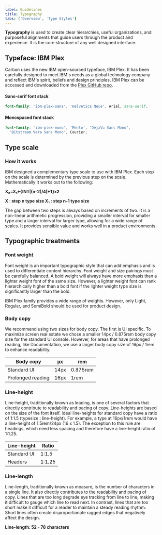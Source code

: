 ```yaml
---
label: Guidelines
title: Typography
tabs: ['Overview', 'Type Styles']
---
```


<page-intro>**Typography** is used to create clear hierarchies, useful organizations, and purposeful alignments that guide users through the product and experience. It is the core structure of any well designed interface.</page-intro>

## Typeface: IBM Plex

Carbon uses the new IBM open-sourced typeface, IBM Plex. It has been carefully designed to meet IBM's needs as a global technology company and reflect IBM's spirit, beliefs and design principles. IBM Plex can be accessed and downloaded from the [Plex GitHub repo](https://github.com/ibm/plex).

#### Sans-serif font stack

```scss
font-family: 'ibm-plex-sans', 'Helvetica Neue', Arial, sans-serif;
```

#### Monospaced font stack

```scss
font-family: 'ibm-plex-mono', 'Menlo', 'DejaVu Sans Mono',
  'Bitstream Vera Sans Mono', Courier;
```

## Type scale

<type-scale-table></type-scale-table>

### How it works

IBM designed a complementary type scale to use with IBM Plex. Each step on the scale is determined by the previous step on the scale. Mathematically it works out to the following:

**X₂=X₁+{INT[(n-2)/4]+1}x2**

**X : step n type size X₁ : step n-1 type size**

The gap between two steps is always based on increments of two. It is a non-linear arithmetic progression, providing a smaller interval for smaller type and a larger interval for larger type, allowing for a wide range of scales. It provides sensible value and works well in a product environments.

## Typographic treatments

### Font weight

Font weight is an important typographic style that can add emphasis and is used to differentiate content hierarchy. Font weight and size pairings must be carefully balanced. A bold weight will always have more emphasis than a lighter weight font of the same size. However, a lighter weight font can rank hierarchically higher than a bold font if the lighter weight type size is significantly larger than the bold.

IBM Plex family provides a wide range of weights. However, only Light, Regular, and SemiBold should be used for product design.

<type-weight-table></type-weight-table>

### Body copy

We recommend using two sizes for body copy. The first is UI specific. To maximize screen real estate we chose a smaller 14px / 0.875rem body copy size for the standard UI console. However, for areas that have prolonged reading, like Documentation, we use a larger body copy size of 16px / 1rem to enhance readability.

| Body copy         | px   | rem      |
| ----------------- | ---- | -------- |
| Standard UI       | 14px | 0.875rem |
| Prolonged reading | 16px | 1rem     |

### Line-height

Line-height, traditionally known as leading, is one of several factors that directly contribute to readability and pacing of copy. Line-heights are based on the size of the font itself. Ideal line-heights for standard copy have a ratio of 1:1.5 (typesize : line-height). For example, a type at 16px/1rem would have a line-height of 1.5rem/24px (16 x 1.5). The exception to this rule are headings, which need less spacing and therefore have a line-height ratio of 1:1.25.

| Line-height | Ratio  |
| ----------- | ------ |
| Standard UI | 1:1.5  |
| Headers     | 1:1.25 |

### Line-length

Line-length, traditionally known as measure, is the number of characters in a single line. It also directly contributes to the readability and pacing of copy. Lines that are too long degrade eye tracking from line to line, making it difficult to gauge which line to read next. In contrast, lines that are too short make it difficult for a reader to maintain a steady reading rhythm. Short lines often create disproportionate ragged edges that negatively affect the design.

**Line-length: 52 - 78 characters**

